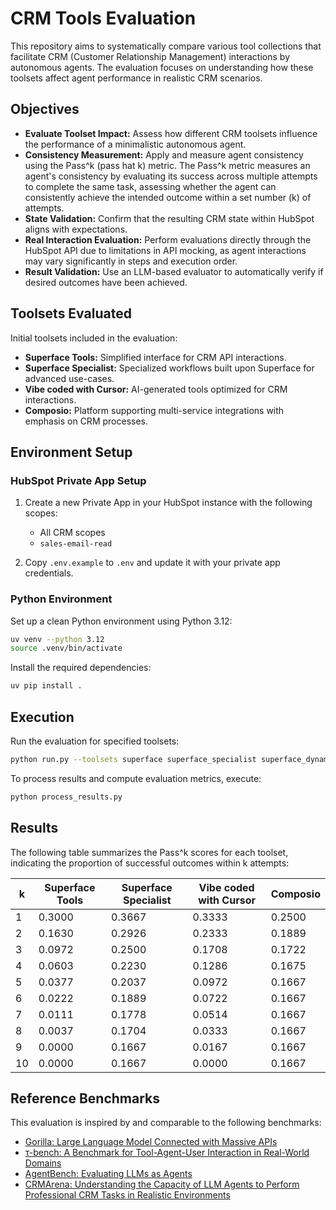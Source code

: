 # CRM Tools Evaluation

This repository aims to systematically compare various tool collections that facilitate CRM (Customer Relationship Management) interactions by autonomous agents. The evaluation focuses on understanding how these toolsets affect agent performance in realistic CRM scenarios.

## Objectives

- **Evaluate Toolset Impact:** Assess how different CRM toolsets influence the performance of a minimalistic autonomous agent.
- **Consistency Measurement:** Apply and measure agent consistency using the Pass^k (pass hat k) metric. The Pass^k metric measures an agent's consistency by evaluating its success across multiple attempts to complete the same task, assessing whether the agent can consistently achieve the intended outcome within a set number (k) of attempts.
- **State Validation:** Confirm that the resulting CRM state within HubSpot aligns with expectations.
- **Real Interaction Evaluation:** Perform evaluations directly through the HubSpot API due to limitations in API mocking, as agent interactions may vary significantly in steps and execution order.
- **Result Validation:** Use an LLM-based evaluator to automatically verify if desired outcomes have been achieved.

## Toolsets Evaluated

Initial toolsets included in the evaluation:
- **Superface Tools:** Simplified interface for CRM API interactions.
- **Superface Specialist:** Specialized workflows built upon Superface for advanced use-cases.
- **Vibe coded with Cursor:** AI-generated tools optimized for CRM interactions.
- **Composio:** Platform supporting multi-service integrations with emphasis on CRM processes.

## Environment Setup

### HubSpot Private App Setup

1. Create a new Private App in your HubSpot instance with the following scopes:
   - All CRM scopes
   - `sales-email-read`

2. Copy `.env.example` to `.env` and update it with your private app credentials.

### Python Environment

Set up a clean Python environment using Python 3.12:

```bash
uv venv --python 3.12
source .venv/bin/activate
```

Install the required dependencies:

```bash
uv pip install .
```

## Execution

Run the evaluation for specified toolsets:

```bash
python run.py --toolsets superface superface_specialist superface_dynamic_specialist composio vibecode --seed 42 --trials 10
```

To process results and compute evaluation metrics, execute:

```bash
python process_results.py
```

## Results

The following table summarizes the Pass^k scores for each toolset, indicating the proportion of successful outcomes within k attempts:

| k | Superface Tools | Superface Specialist | Vibe coded with Cursor | Composio |
|---|-----------------|----------------------|------------------------|----------|
| 1 | 0.3000          | 0.3667               | 0.3333                 | 0.2500   |
| 2 | 0.1630          | 0.2926               | 0.2333                 | 0.1889   |
| 3 | 0.0972          | 0.2500               | 0.1708                 | 0.1722   |
| 4 | 0.0603          | 0.2230               | 0.1286                 | 0.1675   |
| 5 | 0.0377          | 0.2037               | 0.0972                 | 0.1667   |
| 6 | 0.0222          | 0.1889               | 0.0722                 | 0.1667   |
| 7 | 0.0111          | 0.1778               | 0.0514                 | 0.1667   |
| 8 | 0.0037          | 0.1704               | 0.0333                 | 0.1667   |
| 9 | 0.0000          | 0.1667               | 0.0167                 | 0.1667   |
|10 | 0.0000          | 0.1667               | 0.0000                 | 0.1667   |

## Reference Benchmarks

This evaluation is inspired by and comparable to the following benchmarks:

- [Gorilla: Large Language Model Connected with Massive APIs](https://arxiv.org/abs/2305.15334)
- [τ-bench: A Benchmark for Tool-Agent-User Interaction in Real-World Domains](https://arxiv.org/abs/2406.12045)
- [AgentBench: Evaluating LLMs as Agents](https://arxiv.org/abs/2308.03688)
- [CRMArena: Understanding the Capacity of LLM Agents to Perform Professional CRM Tasks in Realistic Environments](https://arxiv.org/abs/2411.02305)

